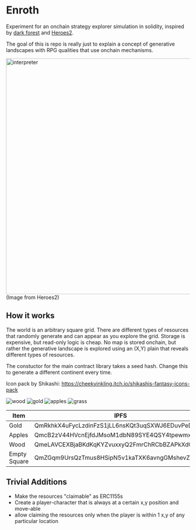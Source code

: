 # Enroth

Experiment for an onchain strategy explorer simulation in solidity, inspired by [dark forest](https://zkga.me/) and [Heroes2](https://en.wikipedia.org/wiki/Heroes_of_Might_and_Magic_II).

The goal of this is repo is really just to explain a concept of generative landscapes with RPG qualities that use onchain mechanisms.

<img width="645" alt="interpreter" src="https://user-images.githubusercontent.com/9449596/200182552-cf5387a6-20a6-4d1f-875b-3d1a62dd4c53.png">
(Image from Heroes2)

## How it works

The world is an arbitrary square grid. There are different types of resources that randomly generate and can appear as you explore the grid. Storage is expensive, but read-only logic is cheap. No map is stored onchain, but rather the generative landscape is explored using an (X,Y) plain that reveals different types of resources.

The constuctor for the main contract library takes a seed hash. Change this to generate a different continent every time.

Icon pack by Shikashi:
https://cheekyinkling.itch.io/shikashis-fantasy-icons-pack

![wood](https://user-images.githubusercontent.com/9449596/200186263-b59fccbb-5343-474c-9cd4-545752109468.png)
![gold](https://user-images.githubusercontent.com/9449596/200186264-8710e47a-2c0c-435f-bbb0-c8fc633d8dd0.png)
![apples](https://user-images.githubusercontent.com/9449596/200186265-188ca66d-c123-481b-a182-f7599e1471a3.png)
![grass](https://user-images.githubusercontent.com/9449596/200186266-2d4ba1a4-68f0-4741-be18-6ac53266c9fd.png)

| Item         | IPFS                                           | Index |
| ------------ | ---------------------------------------------- | ----- |
| Gold         | QmRkhkX4uFycLzdinFzS1jLL6nsKQt3uqSXWJ6EDuvPeDT | 1     |
| Apples       | QmcB2zV44HVcnEjfdJMsoM1dbN89SYE4QSY4tpewmxK9Y9 | 2     |
| Wood         | QmeLAVCEXBjaBKdKqKYZvuxxyQ2FmrChRCbBZAPkXdGXWB | 3     |
| Empty Square | QmZGqm9UrsQzTmus8HSipN5v1kaTXK6avngGMshevZC3Pu | 0     |

## Trivial Additions

- Make the resources "claimable" as ERC1155s
- Create a player-character that is always at a certain x,y position and move-able
- allow claiming the resources only when the player is within 1 x,y of any particular location
